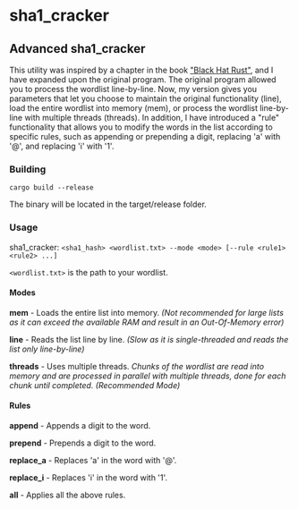 # sha1_cracker
## Advanced sha1_cracker
This utility was inspired by a chapter in the book ["Black Hat Rust"](https://kerkour.com/black-hat-rust), and I have expanded upon the original program. The original program allowed you to process the wordlist line-by-line. Now, my version gives you parameters that let you choose to maintain the original functionality (line), load the entire wordlist into memory (mem), or process the wordlist line-by-line with multiple threads (threads). In addition, I have introduced a "rule" functionality that allows you to modify the words in the list according to specific rules, such as appending or prepending a digit, replacing 'a' with '@', and replacing 'i' with '1'. 

### Building
```cargo build --release```

The binary will be located in the target/release folder.

### Usage
sha1_cracker: `<sha1_hash> <wordlist.txt> --mode <mode> [--rule <rule1> <rule2> ...]`

`<wordlist.txt>` is the path to your wordlist.

#### Modes
**mem** - Loads the entire list into memory. *(Not recommended for large lists as it can exceed the available RAM and result in an Out-Of-Memory error)* 

**line** - Reads the list line by line. *(Slow as it is single-threaded and reads the list only line-by-line)*

**threads** - Uses multiple threads. *Chunks of the wordlist are read into memory and are processed in parallel with multiple threads, done for each chunk until completed. (Recommended Mode)*

#### Rules
**append** - Appends a digit to the word.

**prepend** - Prepends a digit to the word.

**replace_a** - Replaces 'a' in the word with '@'.

**replace_i** - Replaces 'i' in the word with '1'.

**all** - Applies all the above rules.
